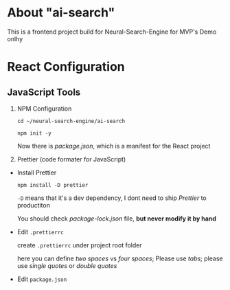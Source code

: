 # About "ai-search"

This is a frontend project build for Neural-Search-Engine for MVP's Demo onlhy

# React Configuration

## JavaScript Tools

1. NPM Configuration

   `cd ~/neural-search-engine/ai-search`

   `npm init -y`

   Now there is _package.json_, which is a manifest for the React project

2. Prettier (code formater for JavaScript)

- Install Prettier

  `npm install -D prettier`

  `-D` means that it's a dev dependency, I dont need to ship _Prettier_ to productiton

  You should check _package-lock.json_ file, **but never modify it by hand**

- Edit `.prettierrc`

  create `.prettierrc` under project root folder

  here you can define _two spaces_ vs _four spaces_; Please use _tabs_; please use _single quotes_ or _double quotes_

- Edit `package.json`
